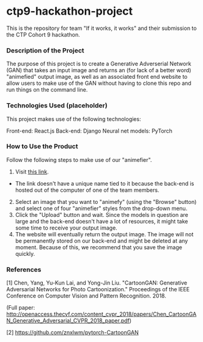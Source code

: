 # ctp9-hackathon-project

This is the repository for team "If it works, it works" and their submission to the CTP Cohort 9 hackathon.

### Description of the Project

The purpose of this project is to create a Generative Adverserial Network (GAN) that takes an input image and returns an (for lack of a better word) "animefied" output image, as well as an associated front end website to allow users to make use of the GAN without having to clone this repo and run things on the command line.

### Technologies Used (placeholder)

This project makes use of the following technologies:

Front-end: React.js
Back-end: Django
Neural net models: PyTorch

### How to Use the Product

Follow the following steps to make use of our "animefier".

1. Visit [this link](http://208.167.255.60/upload).
  - The link doesn't have a unique name tied to it because the back-end is hosted out of the computer of one of the team members.
2. Select an image that you want to "animefy" (using the "Browse" button) and select one of four "animefier" styles from the drop-down menu.
3. Click the "Upload" button and wait. Since the models in question are large and the back-end doesn't have a lot of resources, it might take some time to receive your output image.
4. The website will eventually return the output image. The image will not be permanently stored on our back-end and might be deleted at any moment. Because of this, we recommend that you save the image quickly.

### References

[1] Chen, Yang, Yu-Kun Lai, and Yong-Jin Liu. "CartoonGAN: Generative Adversarial Networks for Photo Cartoonization." Proceedings of the IEEE Conference on Computer Vision and Pattern Recognition. 2018.

(Full paper: http://openaccess.thecvf.com/content_cvpr_2018/papers/Chen_CartoonGAN_Generative_Adversarial_CVPR_2018_paper.pdf)

[2]  https://github.com/znxlwm/pytorch-CartoonGAN



